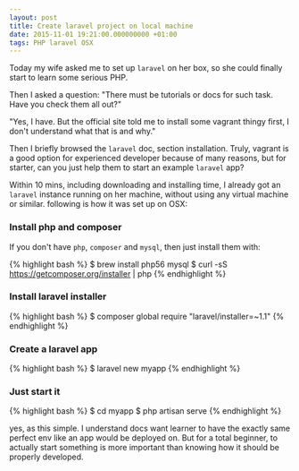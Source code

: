 ```yaml
---
layout: post
title: Create laravel project on local machine
date: 2015-11-01 19:21:00.000000000 +01:00
tags: PHP laravel OSX
---
```


Today my wife asked me to set up `laravel` on her box, so she could finally start
to learn some serious PHP.

Then I asked a question: "There must be tutorials or docs for such task. Have
you check them all out?"

"Yes, I have. But the official site told me to install some vagrant thingy first,
I don't understand what that is and why."

Then I briefly browsed the `laravel` doc, section installation. Truly, vagrant
is a good option for experienced developer because of many reasons, but for
starter, can you just help them to start an example `laravel` app?

Within 10 mins, including downloading and installing time, I already got an
`laravel` instance running on her machine, without using any virtual machine or
similar. following is how it was set up on OSX:

### Install php and composer
If you don't have `php`, `composer` and `mysql`, then just install them with:

{% highlight bash %}
$ brew install php56 mysql
$ curl -sS https://getcomposer.org/installer | php
{% endhighlight %}

### Install laravel installer

{% highlight bash %}
$ composer global require "laravel/installer=~1.1"
{% endhighlight %}

### Create a laravel app

{% highlight bash %}
$ laravel new myapp
{% endhighlight %}

### Just start it

{% highlight bash %}
$ cd myapp
$ php artisan serve
{% endhighlight %}

yes, as this simple. I understand docs want learner to have the exactly same
perfect env like an app would be deployed on. But for a total beginner, to actually
start something is more important than knowing how it should be properly developed.
